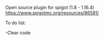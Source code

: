 Open source plugin for spigot (1.8 - 1.16.4)
https://www.spigotmc.org/resources/86591/

To do list:

-Clear code
